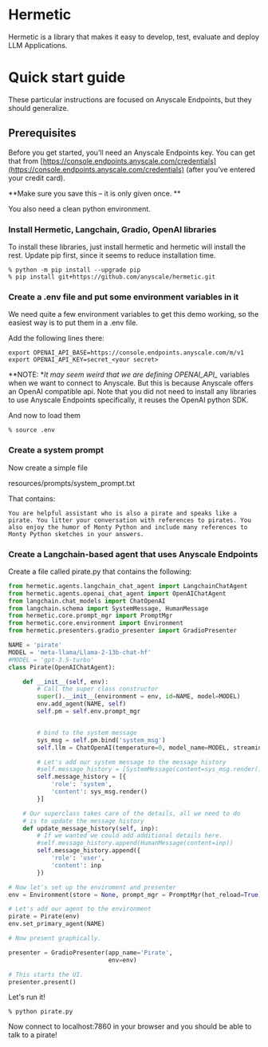 

# Hermetic

Hermetic is a library that makes it easy to develop, test, evaluate and deploy LLM Applications. 


# Quick start guide

These particular instructions are focused on Anyscale Endpoints, but they should generalize.  


## Prerequisites

Before you get started, you’ll need an Anyscale Endpoints key. You can get that from [https://console.endpoints.anyscale.com/credentials](https://console.endpoints.anyscale.com/credentials) (after you’ve entered your credit card). 

**Make sure you save this – it is only given once. **

You also need a clean python environment. 


### Install Hermetic, Langchain, Gradio, OpenAI libraries

To install these libraries, just install hermetic and hermetic will install the rest. Update pip first, since it seems to reduce installation time. 


```
% python -m pip install --upgrade pip
% pip install git+https://github.com/anyscale/hermetic.git
```



### Create a .env file and put some environment variables in it

We need quite a few environment variables to get this demo working, so the easiest way is to put them in a .env file.

Add the following lines there: 


```
export OPENAI_API_BASE=https://console.endpoints.anyscale.com/m/v1
export OPENAI_API_KEY=secret_<your secret> 
```


**NOTE: **It may seem weird that we are defining OPENAI_API_* variables when we want to connect to Anyscale. But this is because Anyscale offers an OpenAI compatible api. Note that you did not need to install any libraries to use Anyscale Endpoints specifically, it reuses the OpenAI python SDK. 

And now to load them 


```
% source .env
```



### Create a system prompt

Now  create a simple file 

resources/prompts/system_prompt.txt

That contains:


```
You are helpful assistant who is also a pirate and speaks like a pirate. You litter your conversation with references to pirates. You also enjoy the humor of Monty Python and include many references to Monty Python sketches in your answers.  
```



### Create a Langchain-based agent that uses Anyscale Endpoints

Create a file called pirate.py that contains the following: 


```python
from hermetic.agents.langchain_chat_agent import LangchainChatAgent
from hermetic.agents.openai_chat_agent import OpenAIChatAgent
from langchain.chat_models import ChatOpenAI
from langchain.schema import SystemMessage, HumanMessage 
from hermetic.core.prompt_mgr import PromptMgr
from hermetic.core.environment import Environment
from hermetic.presenters.gradio_presenter import GradioPresenter

NAME = 'pirate'
MODEL = 'meta-llama/Llama-2-13b-chat-hf'
#MODEL = 'gpt-3.5-turbo'
class Pirate(OpenAIChatAgent):

    def __init__(self, env):
        # Call the super class constructor
        super().__init__(environment = env, id=NAME, model=MODEL)
        env.add_agent(NAME, self)
        self.pm = self.env.prompt_mgr


        # bind to the system message
        sys_msg = self.pm.bind('system_msg')
        self.llm = ChatOpenAI(temperature=0, model_name=MODEL, streaming=True)

        # Let's add our system message to the message history
        #self.message_history = [SystemMessage(content=sys_msg.render())]
        self.message_history = [{
            'role': 'system',
            'content': sys_msg.render()
        }]

    # Our superclass takes care of the details, all we need to do
    # is to update the message history
    def update_message_history(self, inp): 
        # If we wanted we could add additional details here. 
        #self.message_history.append(HumanMessage(content=inp))
        self.message_history.append({
            'role': 'user',
            'content': inp
        })

# Now let's set up the enviroment and presenter
env = Environment(store = None, prompt_mgr = PromptMgr(hot_reload=True))

# Let's add our agent to the environment
pirate = Pirate(env)
env.set_primary_agent(NAME)

# Now present graphically. 

presenter = GradioPresenter(app_name='Pirate', 
                            env=env)

# This starts the UI. 
presenter.present()
```

Let's run it! 

```
% python pirate.py
```

Now connect to localhost:7860 in your browser and you should be able to talk to a pirate! 

